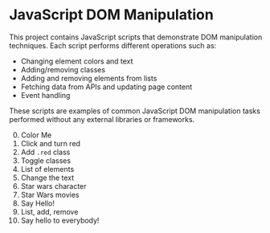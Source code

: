 # JavaScript DOM Manipulation

This project contains JavaScript scripts that demonstrate DOM manipulation techniques. Each script performs different operations such as:

- Changing element colors and text
- Adding/removing classes
- Adding and removing elements from lists
- Fetching data from APIs and updating page content
- Event handling

These scripts are examples of common JavaScript DOM manipulation tasks performed without any external libraries or frameworks.

0. Color Me
1. Click and turn red
2. Add `.red` class
3. Toggle classes
4. List of elements
5. Change the text
6. Star wars character
7. Star Wars movies
8. Say Hello!
9. List, add, remove
10. Say hello to everybody!